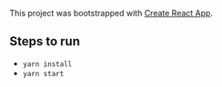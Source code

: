 This project was bootstrapped with [Create React App](https://github.com/facebook/create-react-app).

## Steps to run

- `yarn install`
- `yarn start`
